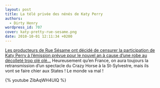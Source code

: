```yaml
---
layout: post
title: La télé privée des nénés de Katy Perry
authors:
  - Dirty Henry
wordpress_id: 707
cover: katy-pretty-rue-sesame.png
date: 2010-10-01 12:11:34 +0200
---
```


[Les producteurs de Rue Sésame ont décidé de censurer la participation de Katy Perry à l’émission prévue pour le nouvel an à cause d’une robe au décolleté trop olé olé…](http://www.nme.com/news/katy-perry/53135)
Heureusement qu’en France, on aura toujours la retransmission d’un spectacle du
Crazy Horse à la St-Sylvestre, mais ils vont se faire chier aux States ! Le
monde va mal !

{% youtube ZibAqWH4UIQ %}
